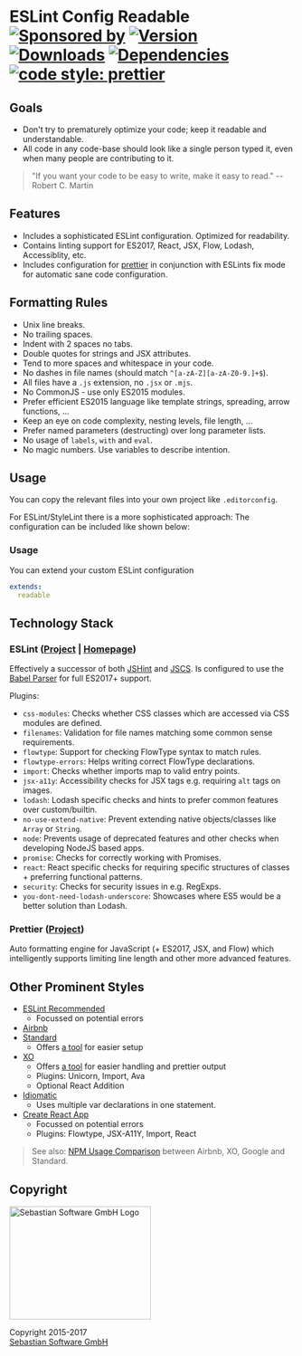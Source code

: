 # ESLint Config Readable<br/>[![Sponsored by][sponsor-img]][sponsor] [![Version][npm-version-img]][npm] [![Downloads][npm-downloads-img]][npm] [![Dependencies][deps-img]][deps] [![code style: prettier](https://img.shields.io/badge/code_style-prettier-ff69b4.svg?style=flat-square)](https://github.com/prettier/prettier)

[sponsor-img]: https://img.shields.io/badge/Sponsored%20by-Sebastian%20Software-692446.svg
[sponsor]: https://www.sebastian-software.de
[deps]: https://david-dm.org/sebastian-software/eslint-config-readable
[deps-img]: https://david-dm.org/sebastian-software/eslint-config-readable.svg
[npm]: https://www.npmjs.com/package/eslint-config-readable
[npm-downloads-img]: https://img.shields.io/npm/dm/eslint-config-readable.svg
[npm-version-img]: https://img.shields.io/npm/v/eslint-config-readable.svg


## Goals

- Don't try to prematurely optimize your code; keep it readable and understandable.
- All code in any code-base should look like a single person typed it, even when many people are contributing to it.

> "If you want your code to be easy to write, make it easy to read." -- Robert C. Martin

## Features

- Includes a sophisticated ESLint configuration. Optimized for readability.
- Contains linting support for ES2017, React, JSX, Flow, Lodash, Accessiblity, etc.
- Includes configuration for [prettier](https://github.com/prettier/prettier) in conjunction with ESLints fix mode for automatic sane code configuration.



## Formatting Rules

- Unix line breaks.
- No trailing spaces.
- Indent with 2 spaces no tabs.
- Double quotes for strings and JSX attributes.
- Tend to more spaces and whitespace in your code.
- No dashes in file names (should match `^[a-zA-Z][a-zA-Z0-9.]+$`).
- All files have a `.js` extension, no `.jsx` or `.mjs`.
- No CommonJS - use only ES2015 modules.
- Prefer efficient ES2015 language like template strings, spreading, arrow functions, ...
- Keep an eye on code complexity, nesting levels, file length, ...
- Prefer named parameters (destructing) over long parameter lists.
- No usage of `labels`, `with` and `eval`.
- No magic numbers. Use variables to describe intention.


## Usage

You can copy the relevant files into your own project like `.editorconfig`.

For ESLint/StyleLint there is a more sophisticated approach: The configuration can be included like shown below:

### Usage

You can extend your custom ESLint configuration

```yaml
extends:
  readable
```

## Technology Stack

### ESLint ([Project](https://github.com/eslint/eslint) | [Homepage](http://eslint.org/))

Effectively a successor of both [JSHint](http://jshint.com/) and [JSCS](http://jscs.info/). Is configured to use the [Babel Parser](https://github.com/babel/babel-eslint) for full ES2017+ support.

Plugins:

- `css-modules`: Checks whether CSS classes which are accessed via CSS modules are defined.
- `filenames`: Validation for file names matching some common sense requirements.
- `flowtype`: Support for checking FlowType syntax to match rules.
- `flowtype-errors`: Helps writing correct FlowType declarations.
- `import`: Checks whether imports map to valid entry points.
- `jsx-a11y`: Accessibility checks for JSX tags e.g. requiring `alt` tags on images.
- `lodash`: Lodash specific checks and hints to prefer common features over custom/builtin.
- `no-use-extend-native`: Prevent extending native objects/classes like `Array` or `String`.
- `node`: Prevents usage of deprecated features and other checks when developing NodeJS based apps.
- `promise`: Checks for correctly working with Promises.
- `react`: React specific checks for requiring specific structures of classes + preferring functional patterns.
- `security`: Checks for security issues in e.g. RegExps.
- `you-dont-need-lodash-underscore`: Showcases where ES5 would be a better solution than Lodash.

### Prettier ([Project](https://github.com/prettier/prettier))

Auto formatting engine for JavaScript (+ ES2017, JSX, and Flow) which intelligently supports limiting line length and other more advanced features.



## Other Prominent Styles

- [ESLint Recommended]()
  - Focussed on potential errors
- [Airbnb]()
- [Standard](https://github.com/standard/eslint-config-standard)
  - Offers [a tool](https://standardjs.com) for easier setup
- [XO](https://github.com/sindresorhus/eslint-config-xo)
  - Offers [a tool](https://github.com/sindresorhus/xo) for easier handling and prettier output
  - Plugins: Unicorn, Import, Ava
  - Optional React Addition
- [Idiomatic](https://github.com/jamespamplin/eslint-config-idiomatic)
  - Uses multiple var declarations in one statement.
- [Create React App](https://github.com/facebookincubator/create-react-app/blob/master/packages/eslint-config-react-app)
  - Focussed on potential errors
  - Plugins: Flowtype, JSX-A11Y, Import, React

> See also: [NPM Usage Comparison](https://npmcharts.com/compare/eslint-config-airbnb,eslint-config-standard,eslint-config-xo,eslint-config-google?minimal=true) between Airbnb, XO, Google and Standard.



## Copyright

<img src="https://raw.githubusercontent.com/sebastian-software/readable-code/master/assets/sebastiansoftware.png" alt="Sebastian Software GmbH Logo" width="250" height="200"/>

Copyright 2015-2017<br/>[Sebastian Software GmbH](http://www.sebastian-software.de)
